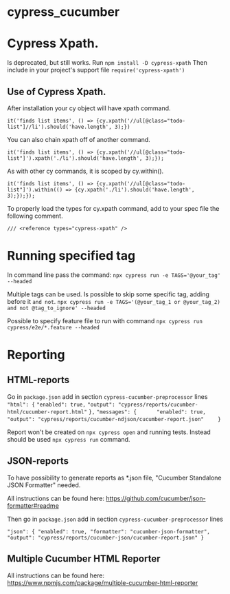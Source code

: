 # cypress_cucumber

# Cypress Xpath.
Is deprecated, but still works.
Run
`npm install -D cypress-xpath`
Then include in your project's support file
`require('cypress-xpath')`

## Use of Cypress Xpath.

After installation your cy object will have xpath command.

`it('finds list items', () => {cy.xpath('//ul[@class="todo-list"]//li').should('have.length', 3);})`

You can also chain xpath off of another command.

`it('finds list items', () => {cy.xpath('//ul[@class="todo-list"]').xpath('./li').should('have.length', 3);});`

As with other cy commands, it is scoped by cy.within().

`it('finds list items', () => {cy.xpath('//ul[@class="todo-list"]').within(() => {cy.xpath('./li').should('have.length', 3);});});`

To properly load the types for cy.xpath command, add to your spec file the following comment.

`/// <reference types="cypress-xpath" />`

# Running specified tag

In command line pass the command:
 `npx cypress run -e TAGS='@your_tag' --headed`

Multiple tags can be used. Is possible to skip some specific tag, adding before it `and not`. 
`npx cypress run -e TAGS='(@your_tag_1 or @your_tag_2) and not @tag_to_ignore' --headed`

Possible to specify feature file to run with command
`npx cypress run cypress/e2e/*.feature --headed`

# Reporting

## HTML-reports

Go in `package.json` 
add in section `cypress-cucumber-preprocessor` lines
`"html": {`
    `"enabled": true,`
    `"output": "cypress/reports/cucumber-html/cucumber-report.html"`
`},`
`"messages": {`
`      "enabled": true,`
`      "output": "cypress/reports/cucumber-ndjson/cucumber-report.json"`
`    }`

Report won't be created on `npx cypress open` and running tests. Instead should be used `npx cypress run` command.

## JSON-reports

To have possibility to generate reports as *.json file, "Cucumber Standalone JSON Formatter" needed.

All instructions can be found here: https://github.com/cucumber/json-formatter#readme

Then go in `package.json` 
add in section `cypress-cucumber-preprocessor` lines

`"json": {
      "enabled": true,
      "formatter": "cucumber-json-formatter",
      "output": "cypress/reports/cucumber-json/cucumber-report.json"
    }`

## Multiple Cucumber HTML Reporter

All instructions can be found here: https://www.npmjs.com/package/multiple-cucumber-html-reporter